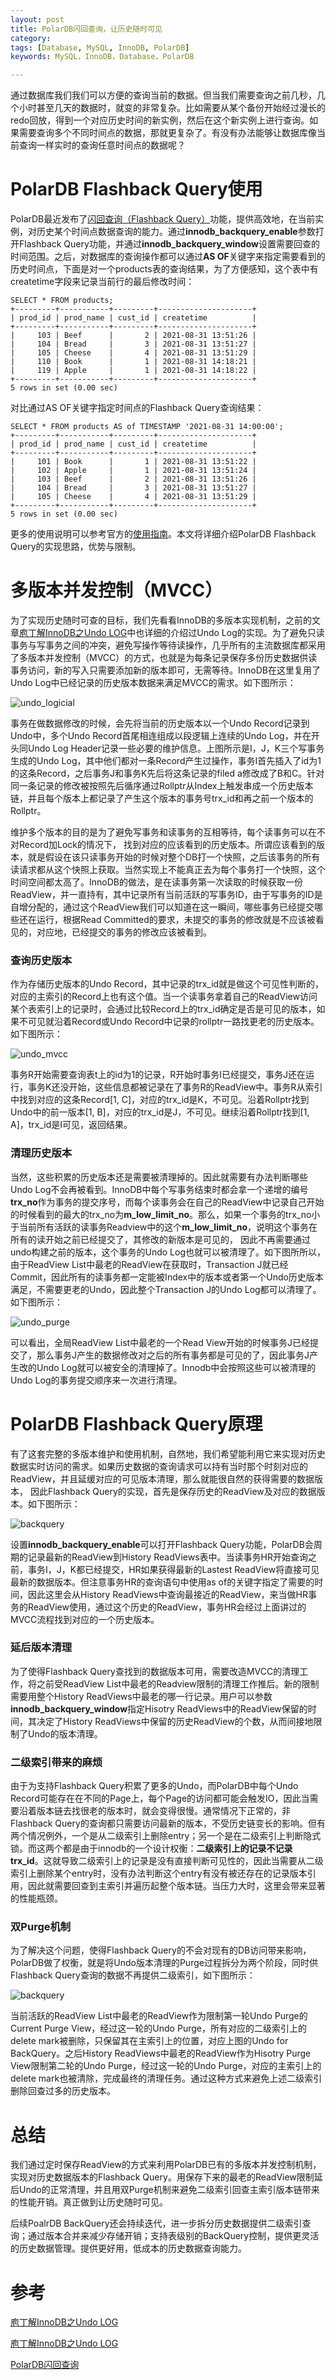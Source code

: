 ```yaml
---
layout: post
title: PolarDB闪回查询，让历史随时可见
category:
tags: [Database, MySQL, InnoDB, PolarDB]
keywords: MySQL，InnoDB，Database，PolarDB

---
```


通过数据库我们我们可以方便的查询当前的数据。但当我们需要查询之前几秒，几个小时甚至几天的数据时，就变的非常复杂。比如需要从某个备份开始经过漫长的redo回放，得到一个对应历史时间的新实例，然后在这个新实例上进行查询。如果需要查询多个不同时间点的数据，那就更复杂了。有没有办法能够让数据库像当前查询一样实时的查询任意时间点的数据呢？

# PolarDB Flashback Query使用

PolarDB最近发布了[闪回查询（Flashback Query）](https://help.aliyun.com/document_detail/342785.htm)功能，提供高效地，在当前实例，对历史某个时间点数据查询的能力。通过**innodb_backquery_enable**参数打开Flashback Query功能，并通过**innodb_backquery_window**设置需要回查的时间范围。之后，对数据库的查询操作都可以通过**AS OF**关键字来指定需要看到的历史时间点，下面是对一个products表的查询结果，为了方便感知，这个表中有createtime字段来记录当前行的最后修改时间：

```
SELECT * FROM products;
+---------+-----------+---------+---------------------+
| prod_id | prod_name | cust_id | createtime          |
+---------+-----------+---------+---------------------+
|     103 | Beef      |       2 | 2021-08-31 13:51:26 |
|     104 | Bread     |       3 | 2021-08-31 13:51:27 |
|     105 | Cheese    |       4 | 2021-08-31 13:51:29 |
|     110 | Book      |       1 | 2021-08-31 14:18:21 |
|     119 | Apple     |       1 | 2021-08-31 14:18:22 |
+---------+-----------+---------+---------------------+
5 rows in set (0.00 sec)
```

对比通过AS OF关键字指定时间点的Flashback Query查询结果：

```
SELECT * FROM products AS of TIMESTAMP '2021-08-31 14:00:00';
+---------+-----------+---------+---------------------+
| prod_id | prod_name | cust_id | createtime          |
+---------+-----------+---------+---------------------+
|     101 | Book      |       1 | 2021-08-31 13:51:22 |
|     102 | Apple     |       1 | 2021-08-31 13:51:24 |
|     103 | Beef      |       2 | 2021-08-31 13:51:26 |
|     104 | Bread     |       3 | 2021-08-31 13:51:27 |
|     105 | Cheese    |       4 | 2021-08-31 13:51:29 |
+---------+-----------+---------+---------------------+
5 rows in set (0.00 sec)
```

更多的使用说明可以参考官方的[使用指南](https://help.aliyun.com/document_detail/342785.html)。本文将详细介绍PolarDB Flashback Query的实现思路，优势与限制。



# 多版本并发控制（MVCC）

为了实现历史随时可查的目标，我们先看看InnoDB的多版本实现机制，之前的文章[庖丁解InnoDB之Undo LOG](http://catkang.github.io/2021/10/30/mysql-undo.html)中也详细的介绍过Undo Log的实现。为了避免只读事务与写事务之间的冲突，避免写操作等待读操作，几乎所有的主流数据库都采用了多版本并发控制（MVCC）的方式，也就是为每条记录保存多份历史数据供读事务访问，新的写入只需要添加新的版本即可，无需等待。InnoDB在这里复用了Undo Log中已经记录的历史版本数据来满足MVCC的需求。如下图所示：

![undo_logicial](http://catkang.github.io/assets/img/innodb_undo/undo_logical.png)

事务在做数据修改的时候，会先将当前的历史版本以一个Undo Record记录到Undo中，多个Undo Record首尾相连组成以段逻辑上连续的Undo Log，并在开头同Undo Log Header记录一些必要的维护信息。上图所示是I，J，K三个写事务生成的Undo Log，其中他们都对一条Record产生过操作，事务I首先插入了id为1的这条Record，之后事务J和事务K先后将这条记录的filed a修改成了B和C。针对同一条记录的修改被按照先后循序通过Rollptr从Index上触发串成一个历史版本链，并且每个版本上都记录了产生这个版本的事务号trx_id和再之前一个版本的Rollptr。

维护多个版本的目的是为了避免写事务和读事务的互相等待，每个读事务可以在不对Record加Lock的情况下， 找到对应的应该看到的历史版本。所谓应该看到的版本，就是假设在该只读事务开始的时候对整个DB打一个快照，之后该事务的所有读请求都从这个快照上获取。当然实现上不能真正去为每个事务打一个快照，这个时间空间都太高了。InnoDB的做法，是在读事务第一次读取的时候获取一份ReadView，并一直持有，其中记录所有当前活跃的写事务ID，由于写事务的ID是自增分配的，通过这个ReadView我们可以知道在这一瞬间，哪些事务已经提交哪些还在运行，根据Read Committed的要求，未提交的事务的修改就是不应该被看见的，对应地，已经提交的事务的修改应该被看到。



### 查询历史版本

作为存储历史版本的Undo Record，其中记录的trx_id就是做这个可见性判断的，对应的主索引的Record上也有这个值。当一个读事务拿着自己的ReadView访问某个表索引上的记录时，会通过比较Record上的trx_id确定是否是可见的版本，如果不可见就沿着Record或Undo Record中记录的rollptr一路找更老的历史版本。如下图所示：

![undo_mvcc](http://catkang.github.io/assets/img/innodb_undo/undo_mvcc.png)

事务R开始需要查询表t上的id为1的记录，R开始时事务I已经提交，事务J还在运行，事务K还没开始，这些信息都被记录在了事务R的ReadView中。事务R从索引中找到对应的这条Record[1, C]，对应的trx_id是K，不可见。沿着Rollptr找到Undo中的前一版本[1, B]，对应的trx_id是J，不可见。继续沿着Rollptr找到[1, A]，trx_id是I可见，返回结果。



### 清理历史版本

当然，这些积累的历史版本还是需要被清理掉的。因此就需要有办法判断哪些Undo Log不会再被看到。InnoDB中每个写事务结束时都会拿一个递增的编号**trx_no**作为事务的提交序号，而每个读事务会在自己的ReadView中记录自己开始的时候看到的最大的trx_no为**m_low_limit_no**。那么，如果一个事务的trx_no小于当前所有活跃的读事务Readview中的这个**m_low_limit_no**，说明这个事务在所有的读开始之前已经提交了，其修改的新版本是可见的， 因此不再需要通过undo构建之前的版本，这个事务的Undo Log也就可以被清理了。如下图所所以，由于ReadView List中最老的ReadView在获取时，Transaction J就已经Commit，因此所有的读事务都一定能被Index中的版本或者第一个Undo历史版本满足，不需要更老的Undo，因此整个Transaction J的Undo Log都可以清理了。如下图所示：

![undo_purge](http://catkang.github.io/assets/img/innodb_undo/undo_purge.png)

可以看出，全局ReadView List中最老的一个Read View开始的时候事务J已经提交了，那么事务J产生的数据修改对之后的所有事务都是可见的了，因此事务J产生改的Undo Log就可以被安全的清理掉了。Innodb中会按照这些可以被清理的Undo Log的事务提交顺序来一次进行清理。



# PolarDB Flashback Query原理

有了这套完整的多版本维护和使用机制，自然地，我们希望能利用它来实现对历史数据实时访问的需求。如果历史数据的查询请求可以持有当时那个时刻对应的ReadView，并且延缓对应的可见版本清理，那么就能很自然的获得需要的数据版本， 因此Flashback Query的实现，首先是保存历史的ReadView及对应的数据版本。如下图所示：

![backquery](http://catkang.github.io/assets/img/backquery/backquery1.png)

设置**innodb_backquery_enable**可以打开Flashback Query功能，PolarDB会周期的记录最新的ReadView到History ReadViews表中。当读事务HR开始查询之前，事务I，J，K都已经提交，HR如果获得最新的Lastest ReadView将直接可见最新的数据版本。但注意事务HR的查询语句中使用as of的关键字指定了需要的时间，因此这里会从History ReadViews中查询最接近的ReadView，来当做HR事务的ReadView使用，通过这个历史的ReadView，事务HR会经过上面讲过的MVCC流程找到对应的一个历史版本。



### 延后版本清理

为了使得Flashback Query查找到的数据版本可用，需要改造MVCC的清理工作，将之前受ReadView List中最老的Readview限制的清理工作推后。新的限制需要用整个History ReadViews中最老的哪一行记录。用户可以参数**innodb_backquery_window**指定Hisotry ReadViews中的ReadView保留的时间，其决定了History ReadViews中保留的历史ReadView的个数，从而间接地限制了Undo的版本清理。



### 二级索引带来的麻烦

由于为支持Flashback Query积累了更多的Undo，而PolarDB中每个Undo Record可能存在在不同的Page上，每个Page的访问都可能会触发IO，因此当需要沿着版本链去找很老的版本时，就会变得很慢。通常情况下正常的，非Flashback Query的查询都只需要访问最新的版本，不受历史链变长的影响。但有两个情况例外，一个是从二级索引上删除entry；另一个是在二级索引上判断隐式锁。而这两个都是由于innodb的一个设计权衡：**二级索引上的记录不记录trx_id**。这就导致二级索引上的记录是没有直接判断可见性的，因此当需要从二级索引上删除某个entry时，没有办法判断这个entry有没有被还存在的记录版本引用，因此就需要回查到主索引并遍历起整个版本链。当压力大时，这里会带来显著的性能瓶颈。



### 双Purge机制

为了解决这个问题，使得Flashback Query的不会对现有的DB访问带来影响，PolarDB做了权衡，就是将Undo版本清理的Purge过程拆分为两个阶段，同时供Flashback Query查询的数据不再提供二级索引，如下图所示：

![backquery](http://catkang.github.io/assets/img/backquery/backquery2.png)

当前活跃的ReadView List中最老的ReadView作为限制第一轮Undo Purge的Current Purge View，经过这一轮的Undo Purge，所有对应的二级索引上的delete mark被删除，只保留其在主索引上的位置，对应上图的Undo for BackQuery。之后History ReadViews中最老的ReadView作为Hisotry Purge View限制第二轮的Undo Purge，经过这一轮的Undo Purge，对应的主索引上的delete mark也被清除，完成最终的清理任务。通过这种方式来避免上述二级索引删除回查过多的历史版本。



# 总结

我们通过定时保存ReadView的方式来利用PolarDB已有的多版本并发控制机制，实现对历史数据版本的Flashback Query。用保存下来的最老的ReadView限制延后Undo的正常清理，并且用双Purge机制来避免二级索引回查主索引版本链带来的性能开销。真正做到让历史随时可见。

后续PoalrDB BackQuery还会持续迭代，进一步拆分历史数据提供二级索引查询；通过版本合并来减少存储开销；支持表级别的BackQuery控制，提供更灵活的历史数据管理。提供更好用，低成本的历史数据查询能力。





# 参考

[庖丁解InnoDB之Undo LOG](https://zhuanlan.zhihu.com/p/427911093)

[庖丁解InnoDB之Undo LOG](http://catkang.github.io/2021/10/30/mysql-undo.html)

[PolarDB闪回查询](https://help.aliyun.com/document_detail/342785.html)



